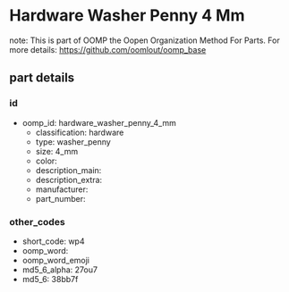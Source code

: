 # Hardware Washer Penny 4 Mm  

note: This is part of OOMP the Oopen Organization Method For Parts. For more details: https://github.com/oomlout/oomp_base

##  part details





### id
* oomp_id: hardware_washer_penny_4_mm
  * classification: hardware
  * type: washer_penny
  * size: 4_mm
  * color: 
  * description_main: 
  * description_extra: 
  * manufacturer: 
  * part_number: 

### other_codes
* short_code: wp4
* oomp_word: 
* oomp_word_emoji 
* md5_6_alpha: 27ou7
* md5_6: 38bb7f